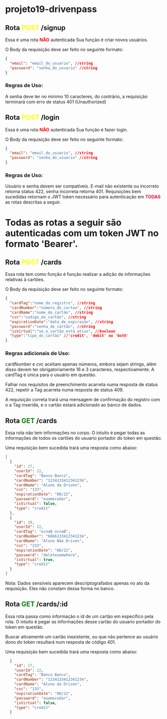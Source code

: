 # projeto19-drivenpass

## Rota <span style="color:yellow"> **POST** </span>/signup

Essa é uma rota <span style="color:red"> **NÃO** </span> autenticada Sua função é criar novos usuários.

O Body da requisição deve ser feito no seguinte formato:

```json
{
  "email": "email_do_usuario", //string
  "password": "senha_do_usuario" //string
}
```

### Regras de Uso: 
A senha deve ter no mínimo 10 caracteres, do contrário, a requisição terminará com erro de status 401 (Unauthorized)

## Rota <span style="color:yellow"> **POST** </span>/login

Essa é uma rota <span style="color:red"> **NÃO** </span> autenticada Sua função é fazer login.

O Body da requisição deve ser feito no seguinte formato:

```json
{
  "email": "email_do_usuario", //string
  "password": "senha_do_usuario" //string
}
```

### Regras de Uso: 
Usuário e senha devem ser compatíveis. E-mail não existente ou incorreto retorna status 422, senha incorreta retorna 401. Requisições bem sucedidas retornam o JWT token necessário para autenticação em <span style="color:crimson"> **TODAS** </span> as rotas descritas a seguir.

# Todas as rotas a seguir são autenticadas com um token JWT no formato 'Bearer'.

## Rota <span style="color:yellow"> **POST** </span>/cards

Essa rota tem como função é função realizar a adição de informações relativas à cartões.

O Body da requisição deve ser feito no seguinte formato:

```json
{
  "cardTag":"nome_do_registro", //string
  "cardNumber":"numero_do_cartao", //string
  "cardName":"nome_do_cartão", //string
  "cvc":"codigo_do_cartão", //string
  "expirationDate":"data_de_expiração", //string
  "password":"senha_do_cartão", //string
  "isVirtual":"se_o_cartão_está_ativo", //boolean
  "type":"tipo_do_cartão" //'credit', 'debit' ou 'both'
}
```
### Regras adicionais de Uso: 
cardNumber e cvc aceitam apenas números, embora sejam strings, além disso devem ter obrigatoriamente 16 e 3 caracteres, respectivamente. A cardTag é única para o usuário em questão.

Falhar nos requisitos de preenchimento acarreta numa resposta de status 422, repetir a Tag acarreta numa resposta de status 409. 

A requisição correta trará uma mensagem de confirmação do registro com o a Tag inserida, e o cartão estará adicionado ao banco de dados. 

## Rota <span style="color:green"> **GET** </span>/cards

Essa rota não tem informações no corpo. O intuito é pegar todas as informações de todos os cartões do usuario portador do token em questão.

Uma requisição bem sucedida trará uma resposta como abaixo:

```json
[
  {
    "id": 27,
    "userId": 22,
    "cardTag": "Banco Banco",
    "cardNumber": "1234133412341234",
    "cardName": "Aluno da Driven",
    "cvc": "133",
    "expirationDate": "08/22",
    "password": "euamocodar",
    "isVirtual": false,
    "type": "credit"
  },
  {
    "id": 29,
    "userId": 22,
    "cardTag": "ocnaB ocnaB",
    "cardNumber": "6666133412341234",
    "cardName": "Aluno Não Driven",
    "cvc": "233",
    "expirationDate": "08/22",
    "password": "deletesemwhere",
    "isVirtual": true,
    "type": "credit"
  }
]
```
Nota: Dados sensíveis aparecem descriptografados apenas no ato da requisição. Eles não constam dessa forma no banco.

## Rota <span style="color:green"> **GET** </span>/cards/:id

Essa rota passa como informação o id de um cartão em específico pela rota. O intuito é pegar as informações desse cartão do usuario portador do token em questão.

Buscar ativamente um cartão inexistente, ou que não pertence ao usuário dono do token resultará num resposta de código 401.

Uma requisição bem sucedida trará uma resposta como abaixo:

```json
  {
    "id": 27,
    "userId": 22,
    "cardTag": "Banco Banco",
    "cardNumber": "1234133412341234",
    "cardName": "Aluno da Driven",
    "cvc": "133",
    "expirationDate": "08/22",
    "password": "euamocodar",
    "isVirtual": false,
    "type": "credit"
  }
```
